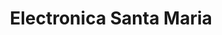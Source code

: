 ---
title: "Electronica Santa Maria"
url: /quetzaltenango/electronica-santa-maria/
shop: electrónica
---